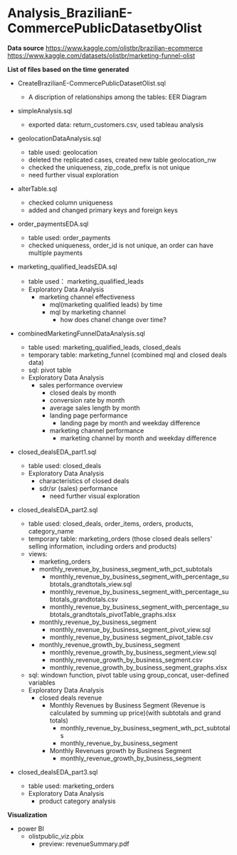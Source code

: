# Analysis_BrazilianE-CommercePublicDatasetbyOlist
**Data source**
https://www.kaggle.com/olistbr/brazilian-ecommerce
https://www.kaggle.com/datasets/olistbr/marketing-funnel-olist

**List of files based on the time generated**
- CreateBrazilianE-CommercePublicDatasetOlist.sql
  - A discription of relationships among the tables: EER Diagram
  
- simpleAnalysis.sql
  - exported data: return_customers.csv, used tableau analysis
  
- geolocationDataAnalysis.sql
  - table used: geolocation
  - deleted the replicated cases, created new table geolocation_nw
  - checked the uniqueness, zip_code_prefix is not unique
  - need further visual exploration
  
- alterTable.sql
  - checked column uniqueness
  - added and changed primary keys and foreign keys

- order_paymentsEDA.sql
  - table used: order_payments
  - checked uniqueness, order_id is not unique, an order can have multiple payments

- marketing_qualified_leadsEDA.sql
  - table used： marketing_qualified_leads
  - Exploratory Data Analysis
    - marketing channel effectiveness
      - mql(marketing qualified leads) by time
	  - mql by marketing channel
	    - how does chanel change over time?

- combinedMarketingFunnelDataAnalysis.sql
  - table used: marketing_qualified_leads, closed_deals
  - temporary table: marketing_funnel (combined mql and closed deals data)
  - sql: pivot table
  - Exploratory Data Analysis
	- sales performance overview
	  - closed deals by month
	  - conversion rate by month
	  - average sales length by month
	  - landing page performance
		- landing page by month and weekday difference
	  - marketing channel performance
		- marketing channel by month and weekday difference

- closed_dealsEDA_part1.sql
  - table used: closed_deals
  - Exploratory Data Analysis
	- characteristics of closed deals
	- sdr/sr (sales) performance
	  - need further visual exploration
  
- closed_dealsEDA_part2.sql
  - table used: closed_deals, order_items, orders, products, category_name
  - temporary table: marketing_orders (those closed deals sellers' selling information, including orders and products)
  - views: 
    - marketing_orders
    - monthly_revenue_by_business_segment_wth_pct_subtotals
	  - monthly_revenue_by_business_segment_with_percentage_subtotals_grandtotals_view.sql
	  - monthly_revenue_by_business_segment_with_percentage_subtotals_grandtotals.csv
	  - monthly_revenue_by_business_segment_with_percentage_subtotals_grandtotals_pivotTable_graphs.xlsx
	- monthly_revenue_by_business_segment
	  - monthly_revenue_by_business_segment_pivot_view.sql
	  - monthly_revenue_by_business segment_pivot_table.csv
	- monthly_revenue_growth_by_business_segment
	  - monthly_revenue_growth_by_business_segment_view.sql
	  - monthly_revenue_growth_by_business_segment.csv
	  - monthly_revenue_growth_by_business_segment_graphs.xlsx
  - sql: windown function, pivot table using group_concat, user-defined variables
  - Exploratory Data Analysis
    - closed deals revenue
	  - Monthly Revenues by Business Segment (Revenue is calculated by summing up price)(with subtotals and grand totals)
        - monthly_revenue_by_business_segment_wth_pct_subtotals
		- monthly_revenue_by_business_segment
	  - Monthly Revenues growth by Business Segment
	    - monthly_revenue_growth_by_business_segment
		
- closed_dealsEDA_part3.sql
  - table used: marketing_orders
  - Exploratory Data Analysis
    - product category analysis


**Visualization**
- power BI
  - olistpublic_viz.pbix
    - preview: revenueSummary.pdf








